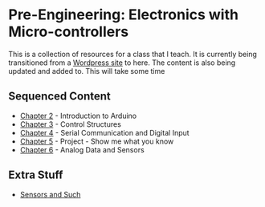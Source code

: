 # Pre-Engineering: Electronics with Micro-controllers
This is a collection of resources for a class that I teach. It is currently being transitioned from a [Wordpress site](http://www.highschoolmaker.com/electronics-with-micro-controllers/) to here. The content is also being updated and added to. This will take some time

## Sequenced Content
- [Chapter 2](chap2/readme.md) - Introduction to Arduino
- [Chapter 3](chap3/readme.md) - Control Structures
- [Chapter 4](chap4/readme.md) - Serial Communication and Digital Input
- [Chapter 5](chap5/readme.md) - Project - Show me what you know
- [Chapter 6](chap6/readme.md) - Analog Data and Sensors

## Extra Stuff
- [Sensors and Such](sensors)
